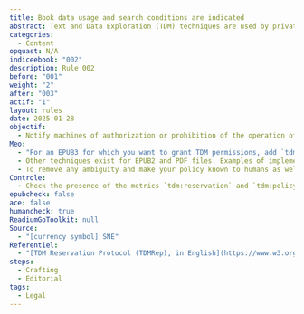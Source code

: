 ```yaml
---
title: Book data usage and search conditions are indicated
abstract: Text and Data Exploration (TDM) techniques are used by private and public entities to analyze large amounts of data, including copyrighted content such as digital books. Use of these techniques may be subject to different legal conditions, and their mass exploitation requires rapid identification of works for which TDM techniques are not authorized by rightholders.
categories:
  - Content
opquast: N/A
indiceebook: "002"
description: Rule 002
before: "001"
weight: "2"
after: "003"
actif: "1"
layout: rules
date: 2025-01-28
objectif:
  - Notify machines of authorization or prohibition of the operation of book data by TDM techniques
Meo:
  - "For an EPUB3 for which you want to grant TDM permissions, add `tdm:reservation` to the OPF file. If you have a license that can be accessed, you can provide the address with the `tdm:policy` metric. "
  - Other techniques exist for EPUB2 and PDF files. Examples of implementation are available on the recommendation [TDM Reservation Protocol (TDMRep), in English](https://www.w3.org/community/reports/tdmrep/CG-FINAL-tdmrep-20240510/)
  - To remove any ambiguity and make your policy known to humans as well as machines, it is advisable to add a written mention of your TDM policy to the copyright page
Controle:
  - Check the presence of the metrics `tdm:reservation` and `tdm:policy` as well as the mention on the copyright page.
epubcheck: false
ace: false
humancheck: true
ReadiumGoToolkit: null
Source:
  - "[currency symbol] SNE"
Referentiel:
  - "[TDM Reservation Protocol (TDMRep), in English](https://www.w3.org/community/reports/tdmrep/CG-FINAL-tdmrep-20240510/)"
steps:
  - Crafting
  - Editorial
tags:
  - Legal
---
```

